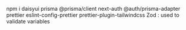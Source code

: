 npm i 
    daisyui 
    prisma 
    @prisma/client 
    next-auth 
    @auth/prisma-adapter 
    prettier 
    eslint-config-prettier 
    prettier-plugin-tailwindcss
    Zod : used to validate variables